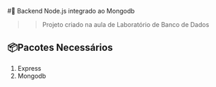 #🚀 Backend Node.js integrado ao Mongodb
>> Projeto criado na aula de Laboratório de Banco de Dados

## 📦Pacotes Necessários
1. Express
2. Mongodb
